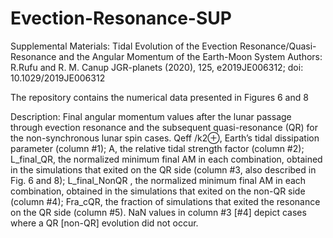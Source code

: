 # Evection-Resonance-SUP
Supplemental Materials: Tidal Evolution of the Evection Resonance/Quasi-Resonance and the Angular Momentum of the Earth-Moon System 
Authors: R.Rufu  and  R. M. Canup
JGR-planets (2020), 125, e2019JE006312; doi: 10.1029/2019JE006312

The repository contains the numerical data presented in Figures 6 and 8 

Description:
Final angular momentum values after the lunar passage through evection resonance and the subsequent quasi-resonance (QR) for the non-synchronous lunar spin cases. Qeff /k2⊕, Earth’s tidal dissipation parameter (column #1); A, the relative tidal strength factor (column #2);  L_final_QR, the normalized minimum final AM in each combination, obtained in the simulations that exited on the QR side (column #3, also described in Fig. 6 and 8); L_final_NonQR , the normalized minimum final AM in each combination, obtained in the simulations that exited on the non-QR side (column #4); Fra_cQR, the fraction of simulations that exited the resonance on the QR side (column #5). NaN values in column #3 [#4] depict cases where a QR [non-QR] evolution did not occur.

